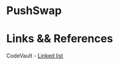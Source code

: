 # PushSwap

# Links && References
CodeVault - [Linked list](https://www.youtube.com/watch?v=uBZHMkpsTfg&list=PLfqABt5AS4FmXeWuuNDS3XGENJO1VYGxl&index=1)